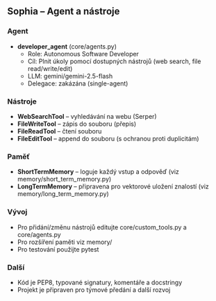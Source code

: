 ## Sophia – Agent a nástroje

### Agent
- **developer_agent** (core/agents.py)
	- Role: Autonomous Software Developer
	- Cíl: Plnit úkoly pomocí dostupných nástrojů (web search, file read/write/edit)
	- LLM: gemini/gemini-2.5-flash
	- Delegace: zakázána (single-agent)

### Nástroje
- **WebSearchTool** – vyhledávání na webu (Serper)
- **FileWriteTool** – zápis do souboru (přepis)
- **FileReadTool** – čtení souboru
- **FileEditTool** – append do souboru (s ochranou proti duplicitám)

### Paměť
- **ShortTermMemory** – loguje každý vstup a odpověď (viz memory/short_term_memory.py)
- **LongTermMemory** – připravena pro vektorové uložení znalostí (viz memory/long_term_memory.py)

### Vývoj
- Pro přidání/změnu nástrojů editujte core/custom_tools.py a core/agents.py
- Pro rozšíření paměti viz memory/
- Pro testování použijte pytest

### Další
- Kód je PEP8, typované signatury, komentáře a docstringy
- Projekt je připraven pro týmové předání a další rozvoj